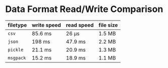 # Data Format Read/Write Comparison


| filetype | write speed | read speed | file size |
| -------- | -------- | -------- | -------- |
| `csv` | 85.6 ms | 26 µs | 1.5 MB |
| `json` | 198 ms | 47.9 ms | 2.2 MB |
| `pickle` | 21.1 ms | 20.9 ms | 1.3 MB |
| `msgpack` | 15.2 ms | 18.9 ms | 1.1 MB |
